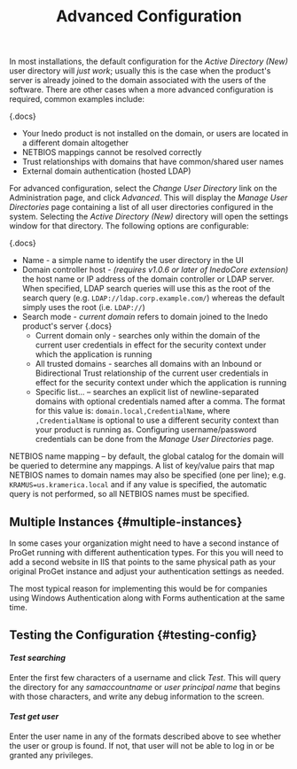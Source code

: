 ﻿---
title: Advanced Configuration
sequence: 30
keywords: ldap,active-directory
---

In most installations, the default configuration for the *Active Directory (New)* user directory will *just work*; usually this is the case when the product's server is already joined to the domain associated with the users of the software. There are other cases when a more advanced configuration is required, common examples include:

{.docs}
- Your Inedo product is not installed on the domain, or users are located in a different domain altogether
- NETBIOS mappings cannot be resolved correctly
- Trust relationships with domains that have common/shared user names
- External domain authentication (hosted LDAP)

For advanced configuration, select the *Change User Directory* link on the Administration page, and click *Advanced*. This will display the *Manage User Directories* page containing a list of all user directories configured in the system. Selecting the *Active Directory (New)* directory will open the settings window for that directory. The following options are configurable:

{.docs}
- Name - a simple name to identify the user directory in the UI
- Domain controller host - *(requires v1.0.6 or later of InedoCore extension)* the host name or IP address of the domain controller or LDAP server. When specified, LDAP search queries will use this as the root of the search query (e.g. `LDAP://ldap.corp.example.com/`) whereas the default simply uses the root (i.e. `LDAP://`)
- Search mode - *current domain* refers to domain joined to the Inedo product's server
    {.docs}
    - Current domain only - searches only within the domain of the current user credentials in effect for the security context under which the application is running
    - All trusted domains - searches all domains with an Inbound or Bidirectional Trust relationship of the current user credentials in effect for the security context under which the application is running
    - Specific list... – searches an explicit list of newline-separated domains with optional credentials named after a comma. The format for this value is: `domain.local,CredentialName`, where `,CredentialName` is optional to use a different security context than your product is running as. Configuring username/password credentials can be done from the *Manage User Directories* page.

NETBIOS name mapping – by default, the global catalog for the domain will be queried to determine any mappings. A list of key/value pairs that map NETBIOS names to domain names may also be specified (one per line); e.g. `KRAMUS=us.kramerica.local` and if any value is specified, the automatic query is not performed, so all NETBIOS names must be specified.

## Multiple Instances {#multiple-instances}
In some cases your organization might need to have a second instance of ProGet running with different authentication types. For this you will need to add a second website in IIS that points to the same physical path as your original ProGet instance and adjust your authentication settings as needed. 

The most typical reason for implementing this would be for companies using Windows Authentication along with Forms authentication at the same time. 

## Testing the Configuration {#testing-config}

#### *Test searching*

Enter the first few characters of a username and click *Test*. This will query the directory for any *samaccountname* or *user principal name* that begins with those characters, and write any debug information to the screen.

#### *Test get user*

Enter the user name in any of the formats described above to see whether the user or group is found. If not, that user will not be able to log in or be granted any privileges.
